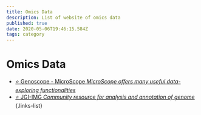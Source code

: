 ```yaml
---
title: Omics Data
description: List of website of omics data
published: true
date: 2020-05-06T19:46:15.584Z
tags: category
---
```


# Omics Data

- [:star: Genoscope - MicroScope *MicroScope offers many useful data-exploring functionalities*](https://vdclab-wiki.herokuapp.com/en/tools/analysis/Genoscope-Microscope)
- [:star: JGI-IMG *Community resource for analysis and annotation of genome*](https://vdclab-wiki.herokuapp.com/en/databases/bacterial-databases/JGI-IMG)
{.links-list}